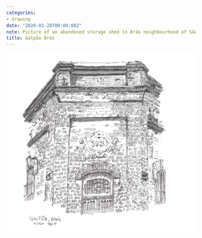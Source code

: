 ```yaml
---
categories:
- drawing
date: "2020-03-28T00:00:00Z"
note: Picture of an abandoned storage shed in Brás neighbourhood of São Paulo
title: Galpão Brás
---
```


<img src="/assets/pages/art/images/galpao-bras.png">
